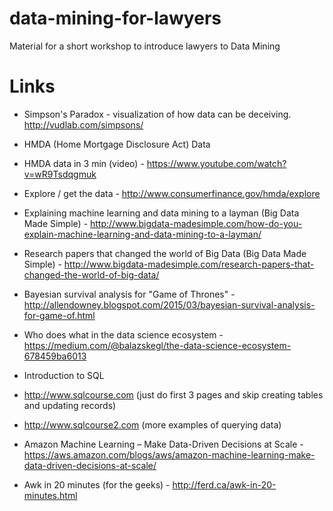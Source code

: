 # data-mining-for-lawyers
Material for a short workshop to introduce lawyers to Data Mining

# Links

* Simpson's Paradox - visualization of how data can be deceiving. http://vudlab.com/simpsons/
* HMDA (Home Mortgage Disclosure Act) Data
 * HMDA data in 3 min (video) - https://www.youtube.com/watch?v=wR9Tsdqgmuk
 * Explore / get the data - http://www.consumerfinance.gov/hmda/explore

* Explaining machine learning and data mining to a layman (Big Data Made Simple) - http://www.bigdata-madesimple.com/how-do-you-explain-machine-learning-and-data-mining-to-a-layman/

* Research papers that changed the world of Big Data (Big Data Made Simple) - http://www.bigdata-madesimple.com/research-papers-that-changed-the-world-of-big-data/

* Bayesian survival analysis for "Game of Thrones" - http://allendowney.blogspot.com/2015/03/bayesian-survival-analysis-for-game-of.html
* Who does what in the data science ecosystem - https://medium.com/@balazskegl/the-data-science-ecosystem-678459ba6013
 
* Introduction to SQL
 * http://www.sqlcourse.com (just do first 3 pages and skip creating tables and updating records)
 * http://www.sqlcourse2.com (more examples of querying data)

* Amazon Machine Learning – Make Data-Driven Decisions at Scale - https://aws.amazon.com/blogs/aws/amazon-machine-learning-make-data-driven-decisions-at-scale/

* Awk in 20 minutes (for the geeks) - http://ferd.ca/awk-in-20-minutes.html
